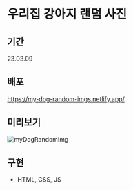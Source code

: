 # 우리집 강아지 랜덤 사진

## 기간
 23.03.09

## 배포
https://my-dog-random-imgs.netlify.app/

## 미리보기
![myDogRandomImg](https://github.com/Ellie998/myDogImages/assets/89681100/6360f544-6e81-4072-a709-e74dfc2d0cb4)

## 구현
- HTML, CSS, JS
